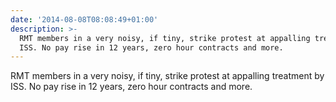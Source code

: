 ```yaml
---
date: '2014-08-08T08:08:49+01:00'
description: >-
  RMT members in a very noisy, if tiny, strike protest at appalling treatment by
  ISS. No pay rise in 12 years, zero hour contracts and more.
---
```

RMT members in a very noisy, if tiny, strike protest at appalling treatment by ISS. No pay rise in 12 years, zero hour contracts and more.
